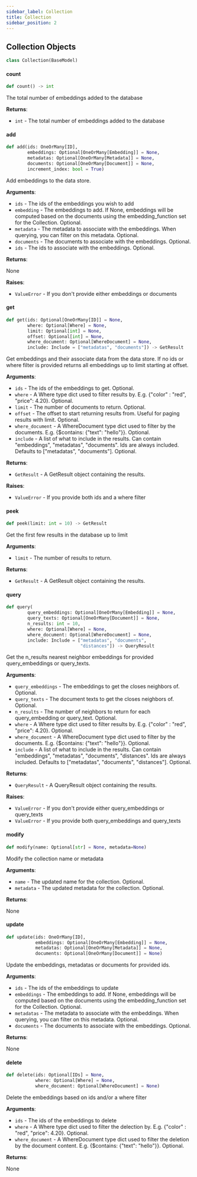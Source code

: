 ```yaml
---
sidebar_label: Collection
title: Collection
sidebar_position: 2
---
```


## Collection Objects

```python
class Collection(BaseModel)
```

#### count

```python
def count() -> int
```

The total number of embeddings added to the database

**Returns**:

- `int` - The total number of embeddings added to the database

#### add

```python
def add(ids: OneOrMany[ID],
        embeddings: Optional[OneOrMany[Embedding]] = None,
        metadatas: Optional[OneOrMany[Metadata]] = None,
        documents: Optional[OneOrMany[Document]] = None,
        increment_index: bool = True)
```

Add embeddings to the data store.

**Arguments**:

- `ids` - The ids of the embeddings you wish to add
- `embedding` - The embeddings to add. If None, embeddings will be computed based on the documents using the embedding_function set for the Collection. Optional.
- `metadata` - The metadata to associate with the embeddings. When querying, you can filter on this metadata. Optional.
- `documents` - The documents to associate with the embeddings. Optional.
- `ids` - The ids to associate with the embeddings. Optional.
  

**Returns**:

  None
  

**Raises**:

- `ValueError` - If you don&#x27;t provide either embeddings or documents

#### get

```python
def get(ids: Optional[OneOrMany[ID]] = None,
        where: Optional[Where] = None,
        limit: Optional[int] = None,
        offset: Optional[int] = None,
        where_document: Optional[WhereDocument] = None,
        include: Include = ["metadatas", "documents"]) -> GetResult
```

Get embeddings and their associate data from the data store. If no ids or where filter is provided returns
all embeddings up to limit starting at offset.

**Arguments**:

- `ids` - The ids of the embeddings to get. Optional.
- `where` - A Where type dict used to filter results by. E.g. {&quot;color&quot; : &quot;red&quot;, &quot;price&quot;: 4.20}. Optional.
- `limit` - The number of documents to return. Optional.
- `offset` - The offset to start returning results from. Useful for paging results with limit. Optional.
- `where_document` - A WhereDocument type dict used to filter by the documents. E.g. {$contains: {&quot;text&quot;: &quot;hello&quot;}}. Optional.
- `include` - A list of what to include in the results. Can contain &quot;embeddings&quot;, &quot;metadatas&quot;, &quot;documents&quot;. Ids are always included. Defaults to [&quot;metadatas&quot;, &quot;documents&quot;]. Optional.
  

**Returns**:

- `GetResult` - A GetResult object containing the results.
  

**Raises**:

- `ValueError` - If you provide both ids and a where filter

#### peek

```python
def peek(limit: int = 10) -> GetResult
```

Get the first few results in the database up to limit

**Arguments**:

- `limit` - The number of results to return.
  

**Returns**:

- `GetResult` - A GetResult object containing the results.

#### query

```python
def query(
        query_embeddings: Optional[OneOrMany[Embedding]] = None,
        query_texts: Optional[OneOrMany[Document]] = None,
        n_results: int = 10,
        where: Optional[Where] = None,
        where_document: Optional[WhereDocument] = None,
        include: Include = ["metadatas", "documents",
                            "distances"]) -> QueryResult
```

Get the n_results nearest neighbor embeddings for provided query_embeddings or query_texts.

**Arguments**:

- `query_embeddings` - The embeddings to get the closes neighbors of. Optional.
- `query_texts` - The document texts to get the closes neighbors of. Optional.
- `n_results` - The number of neighbors to return for each query_embedding or query_text. Optional.
- `where` - A Where type dict used to filter results by. E.g. {&quot;color&quot; : &quot;red&quot;, &quot;price&quot;: 4.20}. Optional.
- `where_document` - A WhereDocument type dict used to filter by the documents. E.g. {$contains: {&quot;text&quot;: &quot;hello&quot;}}. Optional.
- `include` - A list of what to include in the results. Can contain &quot;embeddings&quot;, &quot;metadatas&quot;, &quot;documents&quot;, &quot;distances&quot;. Ids are always included. Defaults to [&quot;metadatas&quot;, &quot;documents&quot;, &quot;distances&quot;]. Optional.
  

**Returns**:

- `QueryResult` - A QueryResult object containing the results.
  

**Raises**:

- `ValueError` - If you don&#x27;t provide either query_embeddings or query_texts
- `ValueError` - If you provide both query_embeddings and query_texts

#### modify

```python
def modify(name: Optional[str] = None, metadata=None)
```

Modify the collection name or metadata

**Arguments**:

- `name` - The updated name for the collection. Optional.
- `metadata` - The updated metadata for the collection. Optional.
  

**Returns**:

  None

#### update

```python
def update(ids: OneOrMany[ID],
           embeddings: Optional[OneOrMany[Embedding]] = None,
           metadatas: Optional[OneOrMany[Metadata]] = None,
           documents: Optional[OneOrMany[Document]] = None)
```

Update the embeddings, metadatas or documents for provided ids.

**Arguments**:

- `ids` - The ids of the embeddings to update
- `embeddings` - The embeddings to add. If None, embeddings will be computed based on the documents using the embedding_function set for the Collection. Optional.
- `metadatas` - The metadata to associate with the embeddings. When querying, you can filter on this metadata. Optional.
- `documents` - The documents to associate with the embeddings. Optional.
  

**Returns**:

  None

#### delete

```python
def delete(ids: Optional[IDs] = None,
           where: Optional[Where] = None,
           where_document: Optional[WhereDocument] = None)
```

Delete the embeddings based on ids and/or a where filter

**Arguments**:

- `ids` - The ids of the embeddings to delete
- `where` - A Where type dict used to filter the delection by. E.g. {&quot;color&quot; : &quot;red&quot;, &quot;price&quot;: 4.20}. Optional.
- `where_document` - A WhereDocument type dict used to filter the deletion by the document content. E.g. {$contains: {&quot;text&quot;: &quot;hello&quot;}}. Optional.
  

**Returns**:

  None

